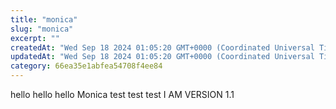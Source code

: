 ```yaml
---
title: "monica"
slug: "monica"
excerpt: ""
createdAt: "Wed Sep 18 2024 01:05:20 GMT+0000 (Coordinated Universal Time)"
updatedAt: "Wed Sep 18 2024 01:05:20 GMT+0000 (Coordinated Universal Time)"
category: 66ea35e1abfea54708f4ee84
---
```



hello hello hello
Monica test test test
I AM VERSION 1.1